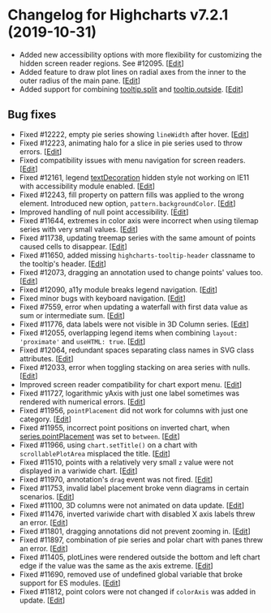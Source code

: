 # Changelog for Highcharts v7.2.1 (2019-10-31)

- Added new accessibility options with more flexibility for customizing the hidden screen reader regions. See #12095. [<a href="https://github.com/highcharts/highcharts/pull/12095">Edit</a>]
- Added feature to draw plot lines on radial axes from the inner to the outer radius of the main pane. [<a href="https://github.com/highcharts/highcharts/pull/11989">Edit</a>]
- Added support for combining [tooltip.split](https://api.highcharts.com/highcharts/tooltip.split) and [tooltip.outside](https://api.highcharts.com/highcharts/tooltip.outside). [<a href="https://github.com/highcharts/highcharts/pull/11927">Edit</a>]

## Bug fixes
- Fixed #12222, empty pie series showing `lineWidth` after hover. [<a href="https://github.com/highcharts/highcharts/pull/12281">Edit</a>]
- Fixed #12223, animating halo for a slice in pie series used to throw errors. [<a href="https://github.com/highcharts/highcharts/pull/12265">Edit</a>]
- Fixed compatibility issues with menu navigation for screen readers. [<a href="https://github.com/highcharts/highcharts/pull/12252">Edit</a>]
- Fixed #12161, legend [textDecoration](https://api.highcharts.com/highcharts/drilldown.activeDataLabelStyle.textDecoration) hidden style not working on IE11 with accessibility module enabled. [<a href="https://github.com/highcharts/highcharts/pull/12246">Edit</a>]
- Fixed  #12243, fill property on pattern fills was applied to the wrong element. Introduced new option, `pattern.backgroundColor`. [<a href="https://github.com/highcharts/highcharts/pull/12243">Edit</a>]
- Improved handling of null point accessibility. [<a href="https://github.com/highcharts/highcharts/pull/12237">Edit</a>]
- Fixed #11644, extremes in color axis were incorrect when using tilemap series with very small values. [<a href="https://github.com/highcharts/highcharts/pull/12201">Edit</a>]
- Fixed #11738, updating treemap series with the same amount of points caused cells to disappear. [<a href="https://github.com/highcharts/highcharts/pull/12199">Edit</a>]
- Fixed #11650, added missing `highcharts-tooltip-header` classname to the tooltip's header. [<a href="https://github.com/highcharts/highcharts/pull/12150">Edit</a>]
- Fixed #12073, dragging an annotation used to change points' values too. [<a href="https://github.com/highcharts/highcharts/pull/12149">Edit</a>]
- Fixed #12090, a11y module breaks legend navigation. [<a href="https://github.com/highcharts/highcharts/pull/12138">Edit</a>]
- Fixed minor bugs with keyboard navigation. [<a href="https://github.com/highcharts/highcharts/pull/12134">Edit</a>]
- Fixed #7559, error when updating a waterfall with first data value as sum or intermediate sum. [<a href="https://github.com/highcharts/highcharts/pull/12115">Edit</a>]
- Fixed #11776, data labels were not visible in 3D Column series. [<a href="https://github.com/highcharts/highcharts/pull/12105">Edit</a>]
- Fixed #12055, overlapping legend items when combining `layout: 'proximate'` and `useHTML: true`. [<a href="https://github.com/highcharts/highcharts/pull/12089">Edit</a>]
- Fixed #12064, redundant spaces separating class names in SVG class attributes. [<a href="https://github.com/highcharts/highcharts/pull/12082">Edit</a>]
- Fixed #12033, error when toggling stacking on area series with nulls. [<a href="https://github.com/highcharts/highcharts/pull/12062">Edit</a>]
- Improved screen reader compatibility for chart export menu. [<a href="https://github.com/highcharts/highcharts/pull/12032">Edit</a>]
- Fixed #11727, logarithmic yAxis with just one label sometimes was rendered with numerical errors. [<a href="https://github.com/highcharts/highcharts/pull/12000">Edit</a>]
- Fixed #11956, `pointPlacement` did not work for columns with just one category. [<a href="https://github.com/highcharts/highcharts/pull/11999">Edit</a>]
- Fixed #11955, incorrect point positions on inverted chart, when [series.pointPlacement](https://api.highcharts.com/highcharts/plotOptions.series.pointPlacement) was set to `between`. [<a href="https://github.com/highcharts/highcharts/pull/11998">Edit</a>]
- Fixed #11966, using `chart.setTitle()` on a chart with `scrollablePlotArea` misplaced the title. [<a href="https://github.com/highcharts/highcharts/pull/11997">Edit</a>]
- Fixed #11510, points with a relatively very small `z` value were not displayed in a variwide chart. [<a href="https://github.com/highcharts/highcharts/pull/11983">Edit</a>]
- Fixed #11970, annotation's `drag` event was not fired. [<a href="https://github.com/highcharts/highcharts/pull/11973">Edit</a>]
- Fixed #11753, invalid label placement broke venn diagrams in certain scenarios. [<a href="https://github.com/highcharts/highcharts/pull/11968">Edit</a>]
- Fixed #11100, 3D columns were not animated on data update. [<a href="https://github.com/highcharts/highcharts/pull/11965">Edit</a>]
- Fixed #11476, inverted variwide chart with disabled X axis labels threw an error. [<a href="https://github.com/highcharts/highcharts/pull/11964">Edit</a>]
- Fixed #11801, dragging annotations did not prevent zooming in. [<a href="https://github.com/highcharts/highcharts/pull/11949">Edit</a>]
- Fixed #11897, combination of pie series and polar chart with panes threw an error. [<a href="https://github.com/highcharts/highcharts/pull/11901">Edit</a>]
- Fixed #11405, plotLines were rendered outside the bottom and left chart edge if the value was the same as the axis extreme. [<a href="https://github.com/highcharts/highcharts/pull/11884">Edit</a>]
- Fixed #11690, removed use of undefined global variable that broke support for ES modules. [<a href="https://github.com/highcharts/highcharts/pull/11833">Edit</a>]
- Fixed #11812, point colors were not changed if `colorAxis` was added in update. [<a href="https://github.com/highcharts/highcharts/pull/11832">Edit</a>]
